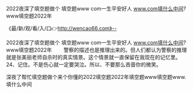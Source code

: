 2022夜深了填空题做个
填空题www com一生平安好人
www.com填什么中间?
www填空题2022年


《最/新/观/看/入/口👉http://wencao66.com》--

2022夜深了填空题做个
填空题www com一生平安好人
www.com填什么中间?
www填空题2022年
　　警察的描述也是推理出来的。但人们都认为警察的推理就是张美丽老师自杀时的真实情景。这个情景就一直保留在我现在的记忆里。
	24、记住。不是伤心就一定要哭泣。所以、不要那么吝啬你的微笑。





深夜了帮忙填空题做个来个你懂的2022填空题2022年填空题www填空题www.填什么中间
